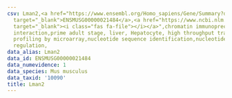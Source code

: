 ```yaml
---
csv: Lman2,<a href="https://www.ensembl.org/Homo_sapiens/Gene/Summary?db=core;g=ENSMUSG00000021484"
  target="_blank">ENSMUSG00000021484</a>,<a href="https://www.ncbi.nlm.nih.gov/pubmed/23834426"
  target="_blank"><i class="fas fa-file"></i></a>",chromatin immunoprecipitation assay,direct
  interaction,prime adult stage, liver, Hepatocyte, high throughput transcription
  profiling by microarray,nucleotide sequence identification,nucleotide sequence identification,transcriptional
  regulation,
data_alias: Lman2
data_id: ENSMUSG00000021484
data_numevidence: 1
data_species: Mus musculus
data_taxid: '10090'
title: Lman2
---
```

